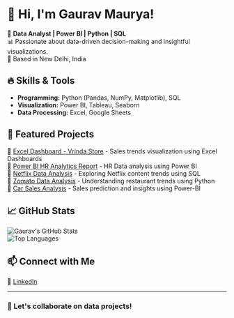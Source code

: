 # 👋 Hi, I'm Gaurav Maurya!

🚀 **Data Analyst | Power BI | Python | SQL**  
📊 Passionate about data-driven decision-making and insightful visualizations.  
📍 Based in New Delhi, India  

## 🔥 Skills & Tools  
- **Programming:** Python (Pandas, NumPy, Matplotlib), SQL  
- **Visualization:** Power BI, Tableau, Seaborn  
- **Data Processing:** Excel, Google Sheets  

## 📌 Featured Projects  
🔹 [Excel Dashboard - Vrinda Store](https://github.com/gaurav-gitupload/Excel-Dashboard-Vrinda-store-) - Sales trends visualization using Excel Dashboards  
🔹 [Power BI HR Analytics Report](https://github.com/gaurav-gitupload/Power-Bi-HR-Data-Analytics-Report-) - HR Data analysis using Power BI  
🔹 [Netflix Data Analysis](https://github.com/gaurav-gitupload/Netflix_Analysis) - Exploring Netflix content trends using SQL  
🔹 [Zomato Data Analysis](https://github.com/gaurav-gitupload/Zomato_Data_Analysis) - Understanding restaurant trends using Python  
🔹 [Car Sales Analysis](https://github.com/gaurav-gitupload/Car_Sales_Analysis) - Sales prediction and insights using Power-BI 

## 📈 GitHub Stats  
![Gaurav's GitHub Stats](https://github-readme-stats.vercel.app/api?username=gaurav-gitupload&show_icons=true&theme=radical)  
![Top Languages](https://github-readme-stats.vercel.app/api/top-langs/?username=gaurav-gitupload&layout=compact)  

## 📫 Connect with Me  
🔗 [LinkedIn](https://linkedin.com/in/gauravmaurya156) 

---  

### 🚀 Let's collaborate on data projects!
